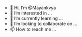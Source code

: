 - 👋 Hi, I’m @Mayankvya
- 👀 I’m interested in ...
- 🌱 I’m currently learning ...
- 💞️ I’m looking to collaborate on ...
- 📫 How to reach me ...

<!---
Mayankvya/Mayankvya is a ✨ special ✨ repository because its `README.md` (this file) appears on your GitHub profile.
You can click the Preview link to take a look at your changes.
--->
